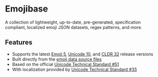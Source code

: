 # Emojibase

A collection of lightweight, up-to-date, pre-generated, specification compliant, localized emoji
JSON datasets, regex patterns, and more.

## Features

* Supports the latest [Emoji 5](https://emojipedia.org/emoji-5.0/),
  [Unicode 10](http://unicode.org/versions/Unicode10.0.0/), and
  [CLDR 32](http://cldr.unicode.org/index/downloads/cldr-32) release versions
* Built directly from the [emoji data source files](http://unicode.org/Public/emoji/)
* Based on the official [Unicode Technical Standard #51](http://www.unicode.org/reports/tr51/)
* With localization provided by
  [Unicode Technical Standard #35](http://unicode.org/reports/tr35/tr35-general.html#Annotations)
